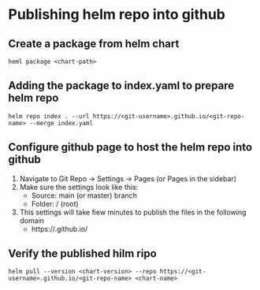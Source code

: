 # Publishing helm repo into github

## Create a package from helm chart
```heml package <chart-path>```

## Adding the package to index.yaml to prepare helm repo
```helm repo index . --url https://<git-username>.github.io/<git-repo-name> --merge index.yaml```

## Configure github page to host the helm repo into github
1. Navigate to Git Repo → Settings → Pages (or Pages in the sidebar)
2. Make sure the settings look like this:
   - Source: main (or master) branch
   - Folder: / (root)
3. This settings will take fiew minutes to publish the files in the following domain
   - https://<git-username>.github.io/<git-repo-name>

## Verify the published hilm ripo
```helm pull --version <chart-version> --repo https://<git-username>.github.io/<git-repo-name> <chart-name>```

